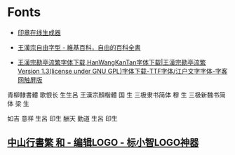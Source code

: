 # Fonts

- [印章在线生成器](https://www.logosc.cn/logo/badge)


- [王漢宗自由字型 - 維基百科，自由的百科全書](https://zh.wikipedia.org/zh-hant/%E7%8E%8B%E6%BC%A2%E5%AE%97%E8%87%AA%E7%94%B1%E5%AD%97%E5%9E%8B)

- [王漢宗勘亭流繁字体下载,HanWangKanTan字体下载|王漢宗勘亭流繁 Version 1.3(license under GNU GPL)字体下载-TTF字体/江户文字字体-字客网触屏版](https://m.fontke.com/font/10131021/download/)

青柳隸書體 歌恨长 生生呂
王漢宗顏楷體 国 生
三极隶书简体 穆 生
三极新魏书简体 梁 生

如吉 意祥 生呂 印生
酬天 勤道 生呂 印生

## [中山行書繁 和 - 编辑LOGO - 标小智LOGO神器](https://www.logosc.cn/edit?logo=7506039)
